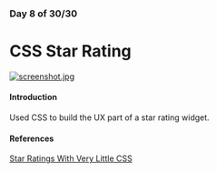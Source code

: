 ### Day 8 of 30/30
# CSS Star Rating

[![screenshot.jpg](https://s29.postimg.org/pmsoi3kwn/screenshot.jpg)](https://postimg.org/image/jluzl0yab/)

#### Introduction
Used CSS to build the UX part of a star rating widget.

#### References
[Star Ratings With Very Little CSS](https://css-tricks.com/star-ratings/)
